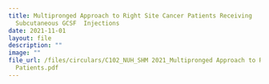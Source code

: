 ```yaml
---
title: Multipronged Approach to Right Site Cancer Patients Receiving
  Subcutaneous GCSF  Injections
date: 2021-11-01
layout: file
description: ""
image: ""
file_url: /files/circulars/C102_NUH_SHM 2021_Multipronged Approach to Right-Site Cancer
  Patients.pdf
---
```

